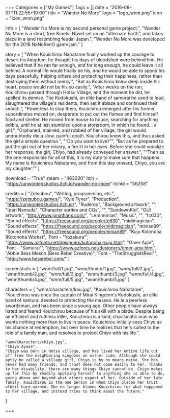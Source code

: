 +++
Categories = ["My Games"]
Tags = []
date = "2016-09-07T11:22:55+10:00"
title = "Wander No More"
logo = "logo_wnm.png"
icon = "icon_wnm.png"

info = [
	"Wander No More is my second personal game project.",
	"Wander No More is a short, free Kinetic Novel set on an “alternate Earth”, and takes place in a land resembling feudal Japan.",
	"Wander No More was developed for the 2016 NaNoRenO game jam."
]

story = [
	"When Kouichirou Nabatame finally worked up the courage to desert his kingdom, he thought his days of bloodshed were behind him. He believed that if he ran far enough, and for long enough, he could leave it all behind. A normal life would finally be his, and he would be able to spend his days peacefully, helping others and protecting their happiness, rather than destroying them without mercy.",
	"But as Kouichirou knew deep inside his heart, peace would not be his so easily.",
	"After weeks on the run, Kouichirou passed through Hotsu Village, and the moment he did, he spelled its demise. The Kodokushi, an elite band of samurai he used to lead, slaughtered the village's residents, then set it ablaze and continued their search.",
	"Powerless to stop them, Kouichirou emerged after his former subordinates moved on, desperate to put out the flames and find himself food and shelter. He moved from house to house, searching for anything edible, until he at last stumbled upon a storeroom, in which he found... a girl.",
	"Orphaned, maimed, and robbed of her village, the girl would undoubtedly die a slow, painful death. Kouichirou knew this, and thus asked the girl a simple question.",
	"“Do you want to live?”",
	"But as he prepared to put the girl out of her misery, a fire lit in her eyes. Before she could vocalize her response, the girl, Chiyo, had already conveyed her answer.",
	"“Then as the one responsible for all of this, it is my duty to make sure that happens. My name is Kouichirou Nabatame, and from this day onward, Chiyo, you are my daughter.”"
]

download = "True"
steam = "463020"
itch = "https://unwontedstudios.itch.io/wander-no-more"
itchid = "56258"

credits = [
	"Zetsubou", "Writing, programming, etc.", "https://zetsubou.games/",
	"Kyle Tyner", "Production", "https://unwontedstudios.itch.io/",
	"Ruderoo", "Background artwork", "",
	"Ipari Namuda", "Character sprites and CGs", "",
	"SundownKid", "GUI artwork", "http://www.jonathanx.com/",
	"Lemmonias", "Music", "",
	"tc630", "Sound effects", "https://freesound.org/people/tc630",
	"midimagician", "Sound effects", "https://freesound.org/people/midimagician",
	"minian89", "Sound effects", "https://freesound.org/people/minian89",
	"Kuju Kotonoha (Kotonoha Works)", 'Font - "Yozakura"', "https://www.azfonts.net/designers/kotonoha-kuju.html",
	"Omer Agiv", 'Font - "Samurai"', "https://www.azfonts.net/designers/omer-agiv.html",
	"Abbie Bess Meson (Bess Rebel Creative)", 'Font - "TheStruggleIsReal"', "http://www.bessrebel.com/"
]


screenshots = [
	"wnm/full/1.jpg", "wnm/thumb/1.jpg",
	"wnm/full/2.jpg", "wnm/thumb/2.jpg",
	"wnm/full/3.jpg", "wnm/thumb/3.jpg",
	"wnm/full/4.jpg", "wnm/thumb/4.jpg",
	"wnm/full/5.jpg", "wnm/thumb/5.jpg"
]

characters = [
	"wnm/characters/kou.jpg",
	"Kouichirou Nabatame",
	"Kouichirou was once the captain of Mirai Kingdom's Kodokushi, an elite band of samurai devoted to protecting the masses. He is a peerless swordsman, and has been since a young age. Other people have always hated and feared Kouichirou because of his skill with a blade. Despite being an efficient and ruthless killer, Kouichirou is a kind, charismatic man who wants nothing more than to live in peace. Kouichirou initially sees Chiyo as his chance at redemption, but over time he realizes that he's suited to the role of a family man, and resolves to protect Chiyo with his life.",
	
	"wnm/characters/chiyo.jpg",
	"Chiyo Ayase",
	"Chiyo was born in Hotsu village, and has lived her entire life cut off from the neighboring kingdoms on either side. Although she could aptly be called a village girl, Chiyo is by no means naive. She has never had many friends, and trust does not come easily to her. Thanks to her disability, there are many things Chiyo cannot do. Chiyo makes up for this by readily applying herself to anything she is able to do, going above and beyond what others expect of her. Outside of her late family, Kouichirou is the one person in whom Chiyo places her trust, albeit hard-earned. She no longer blames Kouichirou for what happened to her village, and instead tries to think about the future."
]

+++